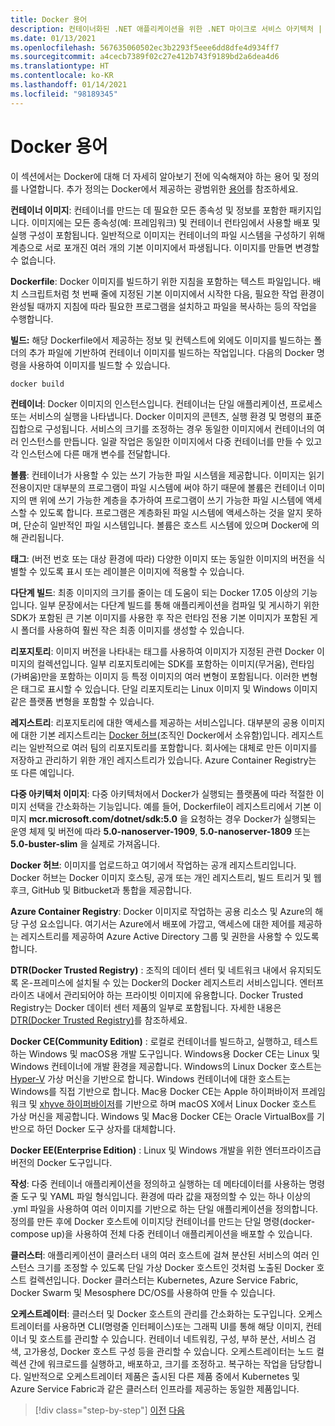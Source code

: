 ```yaml
---
title: Docker 용어
description: 컨테이너화된 .NET 애플리케이션을 위한 .NET 마이크로 서비스 아키텍처 | Docker 용어
ms.date: 01/13/2021
ms.openlocfilehash: 567635060502ec3b2293f5eee6dd8dfe4d934ff7
ms.sourcegitcommit: a4cecb7389f02c27e412b743f9189bd2a6dea4d6
ms.translationtype: HT
ms.contentlocale: ko-KR
ms.lasthandoff: 01/14/2021
ms.locfileid: "98189345"
---
```

# <a name="docker-terminology"></a>Docker 용어

이 섹션에서는 Docker에 대해 더 자세히 알아보기 전에 익숙해져야 하는 용어 및 정의를 나열합니다. 추가 정의는 Docker에서 제공하는 광범위한 [용어](https://docs.docker.com/glossary/)를 참조하세요.

**컨테이너 이미지**: 컨테이너를 만드는 데 필요한 모든 종속성 및 정보를 포함한 패키지입니다. 이미지에는 모든 종속성(예: 프레임워크) 및 컨테이너 런타임에서 사용할 배포 및 실행 구성이 포함됩니다. 일반적으로 이미지는 컨테이너의 파일 시스템을 구성하기 위해 계층으로 서로 포개진 여러 개의 기본 이미지에서 파생됩니다. 이미지를 만들면 변경할 수 없습니다.

**Dockerfile**: Docker 이미지를 빌드하기 위한 지침을 포함하는 텍스트 파일입니다. 배치 스크립트처럼 첫 번째 줄에 지정된 기본 이미지에서 시작한 다음, 필요한 작업 환경이 완성될 때까지 지침에 따라 필요한 프로그램을 설치하고 파일을 복사하는 등의 작업을 수행합니다.

**빌드:** 해당 Dockerfile에서 제공하는 정보 및 컨텍스트에 외에도 이미지를 빌드하는 폴더의 추가 파일에 기반하여 컨테이너 이미지를 빌드하는 작업입니다. 다음의 Docker 명령을 사용하여 이미지를 빌드할 수 있습니다.

```bash
docker build
```

**컨테이너**: Docker 이미지의 인스턴스입니다. 컨테이너는 단일 애플리케이션, 프로세스 또는 서비스의 실행을 나타냅니다. Docker 이미지의 콘텐츠, 실행 환경 및 명령의 표준 집합으로 구성됩니다. 서비스의 크기를 조정하는 경우 동일한 이미지에서 컨테이너의 여러 인스턴스를 만듭니다. 일괄 작업은 동일한 이미지에서 다중 컨테이너를 만들 수 있고 각 인스턴스에 다른 매개 변수를 전달합니다.

**볼륨**: 컨테이너가 사용할 수 있는 쓰기 가능한 파일 시스템을 제공합니다. 이미지는 읽기 전용이지만 대부분의 프로그램이 파일 시스템에 써야 하기 때문에 볼륨은 컨테이너 이미지의 맨 위에 쓰기 가능한 계층을 추가하여 프로그램이 쓰기 가능한 파일 시스템에 액세스할 수 있도록 합니다. 프로그램은 계층화된 파일 시스템에 액세스하는 것을 알지 못하며, 단순히 일반적인 파일 시스템입니다. 볼륨은 호스트 시스템에 있으며 Docker에 의해 관리됩니다.

**태그**: (버전 번호 또는 대상 환경에 따라) 다양한 이미지 또는 동일한 이미지의 버전을 식별할 수 있도록 표시 또는 레이블은 이미지에 적용할 수 있습니다.

**다단계 빌드**: 최종 이미지의 크기를 줄이는 데 도움이 되는 Docker 17.05 이상의 기능입니다. 일부 문장에서는 다단계 빌드를 통해 애플리케이션을 컴파일 및 게시하기 위한 SDK가 포함된 큰 기본 이미지를 사용한 후 작은 런타임 전용 기본 이미지가 포함된 게시 폴더를 사용하여 훨씬 작은 최종 이미지를 생성할 수 있습니다.

**리포지토리**: 이미지 버전을 나타내는 태그를 사용하여 이미지가 지정된 관련 Docker 이미지의 컬렉션입니다. 일부 리포지토리에는 SDK를 포함하는 이미지(무거움), 런타임(가벼움)만을 포함하는 이미지 등 특정 이미지의 여러 변형이 포함됩니다. 이러한 변형은 태그로 표시할 수 있습니다. 단일 리포지토리는 Linux 이미지 및 Windows 이미지 같은 플랫폼 변형을 포함할 수 있습니다.

**레지스트리**: 리포지토리에 대한 액세스를 제공하는 서비스입니다. 대부분의 공용 이미지에 대한 기본 레지스트리는 [Docker 허브](https://hub.docker.com/)(조직인 Docker에서 소유함)입니다. 레지스트리는 일반적으로 여러 팀의 리포지토리를 포함합니다. 회사에는 대체로 만든 이미지를 저장하고 관리하기 위한 개인 레지스트리가 있습니다. Azure Container Registry는 또 다른 예입니다.

**다중 아키텍처 이미지**: 다중 아키텍처에서 Docker가 실행되는 플랫폼에 따라 적절한 이미지 선택을 간소화하는 기능입니다. 예를 들어, Dockerfile이 레지스트리에서 기본 이미지 **mcr.microsoft.com/dotnet/sdk:5.0** 을 요청하는 경우 Docker가 실행되는 운영 체제 및 버전에 따라 **5.0-nanoserver-1909**, **5.0-nanoserver-1809** 또는 **5.0-buster-slim** 을 실제로 가져옵니다.

**Docker 허브**: 이미지를 업로드하고 여기에서 작업하는 공개 레지스트리입니다. Docker 허브는 Docker 이미지 호스팅, 공개 또는 개인 레지스트리, 빌드 트리거 및 웹후크, GitHub 및 Bitbucket과 통합을 제공합니다.

**Azure Container Registry**: Docker 이미지로 작업하는 공용 리소스 및 Azure의 해당 구성 요소입니다. 여기서는 Azure에서 배포에 가깝고, 액세스에 대한 제어를 제공하는 레지스트리를 제공하여 Azure Active Directory 그룹 및 권한을 사용할 수 있도록 합니다.

**DTR(Docker Trusted Registry)** : 조직의 데이터 센터 및 네트워크 내에서 유지되도록 온-프레미스에 설치될 수 있는 Docker의 Docker 레지스트리 서비스입니다. 엔터프라이즈 내에서 관리되어야 하는 프라이빗 이미지에 유용합니다. Docker Trusted Registry는 Docker 데이터 센터 제품의 일부로 포함됩니다. 자세한 내용은 [DTR(Docker Trusted Registry)](https://docs.docker.com/docker-trusted-registry/overview/)를 참조하세요.

**Docker CE(Community Edition)** : 로컬로 컨테이너를 빌드하고, 실행하고, 테스트하는 Windows 및 macOS용 개발 도구입니다. Windows용 Docker CE는 Linux 및 Windows 컨테이너에 개발 환경을 제공합니다. Windows의 Linux Docker 호스트는 [Hyper-V](https://www.microsoft.com/cloud-platform/server-virtualization) 가상 머신을 기반으로 합니다. Windows 컨테이너에 대한 호스트는 Windows를 직접 기반으로 합니다. Mac용 Docker CE는 Apple 하이퍼바이저 프레임워크 및 [xhyve 하이퍼바이저](https://github.com/mist64/xhyve)를 기반으로 하며 macOS X에서 Linux Docker 호스트 가상 머신을 제공합니다. Windows 및 Mac용 Docker CE는 Oracle VirtualBox를 기반으로 하던 Docker 도구 상자를 대체합니다.

**Docker EE(Enterprise Edition)** : Linux 및 Windows 개발을 위한 엔터프라이즈급 버전의 Docker 도구입니다.

**작성**: 다중 컨테이너 애플리케이션을 정의하고 실행하는 데 메타데이터를 사용하는 명령줄 도구 및 YAML 파일 형식입니다. 환경에 따라 값을 재정의할 수 있는 하나 이상의 .yml 파일을 사용하여 여러 이미지를 기반으로 하는 단일 애플리케이션을 정의합니다. 정의를 만든 후에 Docker 호스트에 이미지당 컨테이너를 만드는 단일 명령(docker-compose up)을 사용하여 전체 다중 컨테이너 애플리케이션을 배포할 수 있습니다.

**클러스터**: 애플리케이션이 클러스터 내의 여러 호스트에 걸쳐 분산된 서비스의 여러 인스턴스 크기를 조정할 수 있도록 단일 가상 Docker 호스트인 것처럼 노출된 Docker 호스트 컬렉션입니다. Docker 클러스터는 Kubernetes, Azure Service Fabric, Docker Swarm 및 Mesosphere DC/OS를 사용하여 만들 수 있습니다.

**오케스트레이터**: 클러스터 및 Docker 호스트의 관리를 간소화하는 도구입니다. 오케스트레이터를 사용하면 CLI(명령줄 인터페이스)또는 그래픽 UI를 통해 해당 이미지, 컨테이너 및 호스트를 관리할 수 있습니다. 컨테이너 네트워킹, 구성, 부하 분산, 서비스 검색, 고가용성, Docker 호스트 구성 등을 관리할 수 있습니다. 오케스트레이터는 노드 컬렉션 간에 워크로드를 실행하고, 배포하고, 크기를 조정하고. 복구하는 작업을 담당합니다. 일반적으로 오케스트레이터 제품은 출시된 다른 제품 중에서 Kubernetes 및 Azure Service Fabric과 같은 클러스터 인프라를 제공하는 동일한 제품입니다.

>[!div class="step-by-step"]
>[이전](docker-defined.md)
>[다음](docker-containers-images-registries.md)
